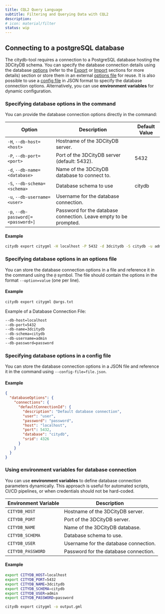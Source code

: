 ```yaml
---
title: CQL2 Query Language
subtitle: Filtering and Querying Data with CQL2
description:
# icon: material/filter
status: wip
---
```


## Connecting to a postgreSQL database

The citydb-tool requires a connection to a PostgreSQL database hosting the 3DCityDB schema. You can specify the database
connection details using the database [options](#specifying-database-options-in-the-command)
(refer to the [Export](./export_shared_options.md) or [Import](import.md) sections for more details) section or store them
in an external [options file](#specifying-database-options-in-an-options-file) for reuse.
It is also possible to use a [config file](#specifying-database-options-in-a-config-file) in JSON format to
specify the database connection options. Alternatively, you can use **environment variables** for dynamic configuration.

### Specifying database options in the command

You can provide the database connection options directly in the command:

| Option                  | Description                                        | Default Value |
|-------------------------|----------------------------------------------------|-----------|
| `-H`, `--db-host=<host>` | Hostname of the 3DCityDB server.                   |           |
| `-P`, `--db-port=<port>` | Port of the 3DCityDB server (default: 5432).       | 5432      |
| `-d`, `--db-name=<database>` | Name of the 3DCityDB database to connect to.   |           |
| `-S`, `--db-schema=<schema>` | Database schema to use | citydb |
| `-u`, `--db-username=<user>` | Username for the database connection.          |           |
| `-p`, `--db-password[=<password>]` | Password for the database connection. Leave empty to be prompted. |           |

#### Example

```bash
citydb export citygml -H localhost -P 5432 -d 3dcitydb -S citydb -u admin -p password -o output.gml
```

### Specifying database options in an options file

You can store the database connection options in a file and reference it in the command using the `@` symbol.  The file should contain the options in the format `--option=value` (one per line).

#### Example

```bash
citydb export citygml @args.txt
```

Example of a Database Connection File:

```bash
--db-host=localhost
--db-port=5432
--db-name=3dcitydb
--db-schema=citydb
--db-username=admin
--db-password=password
```

### Specifying database options in a config file

You can store the database connection options in a JSON file and reference it in the command using `--config-file=file.json`.

#### Example

```json
{
  "databaseOptions": {
    "connections": {
      "defaultConnectionId": {
        "description": "Default database connection",
        "user": "user",
        "password": "password",
        "host": "localhost",
        "port": 5432,
        "database": "citydb",
        "srid": 4326
      }
    }
  }
}
```

### Using environment variables for database connection

You can use **environment variables** to define database connection parameters dynamically. This approach is useful for automated scripts, CI/CD pipelines, or when credentials should not be hard-coded.

| Environment Variable        | Description                               |
|-----------------------------|-------------------------------------------|
| `CITYDB_HOST`               | Hostname of the 3DCityDB server.          |
| `CITYDB_PORT`               | Port of the 3DCityDB server.|
| `CITYDB_NAME`               | Name of the 3DCityDB database.           |
| `CITYDB_SCHEMA`             | Database schema to use.|
| `CITYDB_USER`               | Username for the database connection.    |
| `CITYDB_PASSWORD`           | Password for the database connection.    |

#### Example

```bash
export CITYDB_HOST=localhost
export CITYDB_PORT=5432
export CITYDB_NAME=3dcitydb
export CITYDB_SCHEMA=citydb
export CITYDB_USER=admin
export CITYDB_PASSWORD=password

citydb export citygml -o output.gml
```
